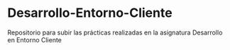 # Desarrollo-Entorno-Cliente
Repositorio para subir las prácticas realizadas en la asignatura Desarrollo en Entorno Cliente

